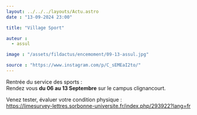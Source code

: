 ```yaml
---
layout: ../../../layouts/Actu.astro
date : "13-09-2024 23:00"

title: "Village Sport"

auteur :
  - assul

image : "/assets/fildactus/encemoment/09-13-assul.jpg"

source : "https://www.instagram.com/p/C_sEMEaI2to/"
---
```


Rentrée du service des sports :  
Rendez vous __du 06 au 13 Septembre__ sur le campus clignancourt.

Venez tester, évaluer votre condition physique :  
https://limesurvey-lettres.sorbonne-universite.fr/index.php/293922?lang=fr